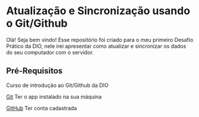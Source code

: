 # Atualização e Sincronização usando o Git/Github
Olá! Seja bem vindo! 
Esse repositório foi criado para o meu primeiro Desafio Prático da DIO, nele irei apresentar como atualizar e sincronizar os dados do seu computador com o servidor.

## Pré-Requisitos
Curso de introdução ao Git/Github da DIO

[Git](https://git-scm.com/download/win) Ter o app instalado na sua máquina

[GitHub](https://github.com/) Ter conta cadastrada
